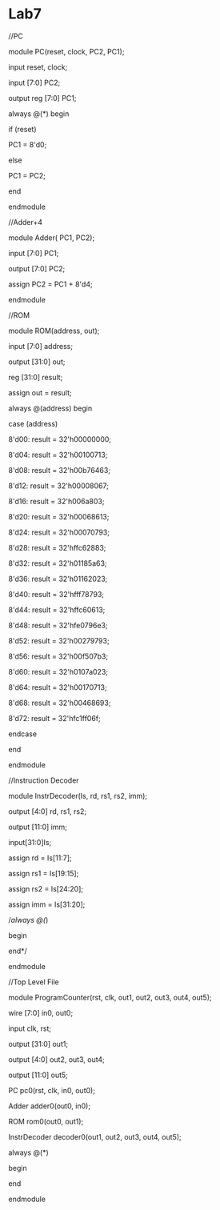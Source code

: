 # Lab7

//PC

module PC(reset, clock, PC2, PC1);

input reset, clock; 

input [7:0] PC2;

output reg [7:0] PC1;


always @(*) begin

if (reset)

PC1 = 8'd0;

else

PC1 = PC2;

end

endmodule 


//Adder+4

module Adder( PC1, PC2);

input [7:0] PC1;

output  [7:0] PC2;


assign PC2 = PC1 + 8'd4;


endmodule 

//ROM

module ROM(address, out);

input [7:0] address;

output [31:0] out;

reg [31:0] result;

assign out = result;

always @(address) begin

case (address)

8'd00: result = 32'h00000000;

8'd04: result = 32'h00100713;

8'd08: result = 32'h00b76463;

8'd12: result = 32'h00008067;

8'd16: result = 32'h006a803;

8'd20: result = 32'h00068613;

8'd24: result = 32'h00070793;

8'd28: result = 32'hffc62883;

8'd32: result = 32'h01185a63;

8'd36: result = 32'h01162023;

8'd40: result = 32'hfff78793;

8'd44: result = 32'hffc60613;

8'd48: result = 32'hfe0796e3;

8'd52: result = 32'h00279793;

8'd56: result = 32'h00f507b3;

8'd60: result = 32'h0107a023;

8'd64: result = 32'h00170713;

8'd68: result = 32'h00468693;

8'd72: result = 32'hfc1ff06f;

endcase

end

endmodule 


//Instruction Decoder

module InstrDecoder(Is, rd, rs1, rs2, imm);

output [4:0] rd, rs1, rs2;

output [11:0] imm;

input[31:0]Is;

assign rd = Is[11:7];

assign rs1 = Is[19:15];

assign rs2 = Is[24:20];

assign imm = Is[31:20];


/*always @(*)

begin

end*/

endmodule 

//Top Level File 


module ProgramCounter(rst, clk, out1, out2, out3, out4, out5);

wire [7:0] in0, out0;

input clk, rst;

output [31:0] out1;

output [4:0] out2, out3, out4;

output [11:0] out5;

PC pc0(rst, clk, in0, out0); 

Adder adder0(out0, in0);

ROM rom0(out0, out1);

InstrDecoder decoder0(out1, out2, out3, out4, out5);

always @(*)

begin

end

endmodule
